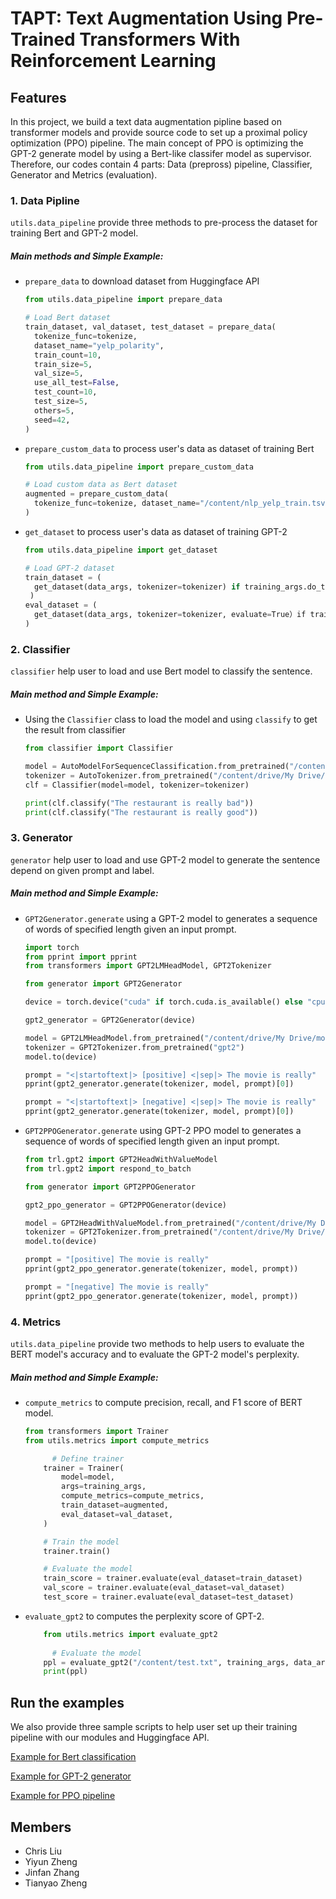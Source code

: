 # TAPT: Text Augmentation Using Pre-Trained Transformers With Reinforcement Learning

## Features

In this project, we build a text data augmentation pipline based on transformer models and provide source code to set up a proximal policy optimization (PPO) pipeline. The main concept of PPO is optimizing the GPT-2 generate model by using a Bert-like classifer model as supervisor. Therefore, our codes contain 4 parts: Data (prepross) pipeline, Classifier, Generator and Metrics (evaluation). 

### 1. Data Pipline

`utils.data_pipeline` provide three methods to pre-process the dataset for training Bert and GPT-2 model.

##### Main methods and Simple Example:

- `prepare_data` to download dataset from Huggingface API

  ```python
  from utils.data_pipeline import prepare_data
  
  # Load Bert dataset
  train_dataset, val_dataset, test_dataset = prepare_data(
    tokenize_func=tokenize,
    dataset_name="yelp_polarity",
    train_count=10,
    train_size=5,
    val_size=5,
    use_all_test=False,
    test_count=10,
    test_size=5,
    others=5,
    seed=42,
  )
  ```

  

- `prepare_custom_data` to process user's data as dataset of training Bert

  ```python
  from utils.data_pipeline import prepare_custom_data
  
  # Load custom data as Bert dataset
  augmented = prepare_custom_data(
    tokenize_func=tokenize, dataset_name="/content/nlp_yelp_train.tsv"
  )
  ```

  

- `get_dataset` to process user's data as dataset of training GPT-2

  ```python
  from utils.data_pipeline import get_dataset
  
  # Load GPT-2 dataset
  train_dataset = (
    get_dataset(data_args, tokenizer=tokenizer) if training_args.do_train else None
   )
  eval_dataset = (
    get_dataset(data_args, tokenizer=tokenizer, evaluate=True）if training_args.do_eval else None
  )
  ```

### 2. Classifier

`classifier` help user to load and use Bert model to classify the sentence.

##### Main method and Simple Example:

- Using the `Classifier` class to load the model and using `classify` to get the result from classifier

  ```python
  from classifier import Classifier
  
  model = AutoModelForSequenceClassification.from_pretrained("/content/drive/My Drive/models/distilroberta_yelp")
  tokenizer = AutoTokenizer.from_pretrained("/content/drive/My Drive/models/distilroberta_yelp", use_fast=True)
  clf = Classifier(model=model, tokenizer=tokenizer)
  
  print(clf.classify("The restaurant is really bad"))
  print(clf.classify("The restaurant is really good"))
  ```

### 3. Generator

`generator` help user to load and use GPT-2 model to generate the sentence depend on given prompt and label.

##### Main method and Simple Example:

- `GPT2Generator.generate` using a GPT-2 model to generates a sequence of words of specified length given an input prompt.

  ```python
  import torch
  from pprint import pprint
  from transformers import GPT2LMHeadModel, GPT2Tokenizer
  
  from generator import GPT2Generator
  
  device = torch.device("cuda" if torch.cuda.is_available() else "cpu")   
  
  gpt2_generator = GPT2Generator(device)
  
  model = GPT2LMHeadModel.from_pretrained("/content/drive/My Drive/models/gpt2_imdb")
  tokenizer = GPT2Tokenizer.from_pretrained("gpt2")
  model.to(device)
  
  prompt = "<|startoftext|> [positive] <|sep|> The movie is really"
  pprint(gpt2_generator.generate(tokenizer, model, prompt)[0])
  
  prompt = "<|startoftext|> [negative] <|sep|> The movie is really"
  pprint(gpt2_generator.generate(tokenizer, model, prompt)[0])
  ```

- `GPT2PPOGenerator.generate` using GPT-2 PPO model to generates a sequence of words of specified length given an input prompt.

  ```python
  from trl.gpt2 import GPT2HeadWithValueModel
  from trl.gpt2 import respond_to_batch
  
  from generator import GPT2PPOGenerator
  
  gpt2_ppo_generator = GPT2PPOGenerator(device)
  
  model = GPT2HeadWithValueModel.from_pretrained("/content/drive/My Drive/models/gpt2_ppo_imdb")
  tokenizer = GPT2Tokenizer.from_pretrained("/content/drive/My Drive/models/gpt2_ppo_imdb")
  model.to(device)
  
  prompt = "[positive] The movie is really"
  pprint(gpt2_ppo_generator.generate(tokenizer, model, prompt))
  
  prompt = "[negative] The movie is really"
  pprint(gpt2_ppo_generator.generate(tokenizer, model, prompt))
  ```

#### 

### 4. Metrics

`utils.data_pipeline` provide two methods to help users to evaluate the BERT model's accuracy and to evaluate the GPT-2 model's perplexity.

##### Main method and Simple Example:

- `compute_metrics` to compute precision, recall, and F1 score of BERT model.

  ```python
  from transformers import Trainer
  from utils.metrics import compute_metrics
  
  		# Define trainer
      trainer = Trainer(
          model=model,
          args=training_args,
          compute_metrics=compute_metrics,
          train_dataset=augmented,
          eval_dataset=val_dataset,
      )
  
      # Train the model
      trainer.train()
  
      # Evaluate the model
      train_score = trainer.evaluate(eval_dataset=train_dataset)
      val_score = trainer.evaluate(eval_dataset=val_dataset)
      test_score = trainer.evaluate(eval_dataset=test_dataset)
  ```

- `evaluate_gpt2` to computes the perplexity score of GPT-2.

  ```python
      from utils.metrics import evaluate_gpt2
    
    	# Evaluate the model
      ppl = evaluate_gpt2("/content/test.txt", training_args, data_args, trainer, tokenizer)
      print(ppl)
  ```

## Run the examples

We also provide three sample scripts to help user set up their training pipeline with our modules and Huggingface API.

 [Example for Bert classification](src/run_bert_text_classification.py) 

 [Example for GPT-2 generator](src/run_gpt2_language_modeling.py) 

 [Example for PPO pipeline](src/run_gpt2_ppo_language_modeling.py) 


## Members

- Chris Liu
- Yiyun Zheng
- Jinfan Zhang
- Tianyao Zheng
